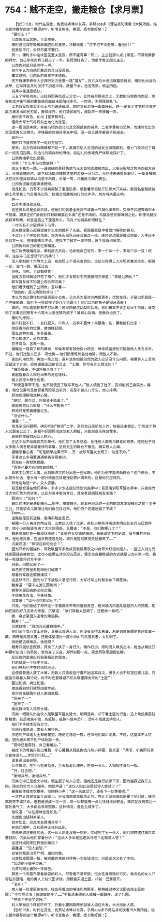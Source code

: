 # 754：贼不走空，搬走粮仓【求月票】
        【告知书友，时代在变化，免费站点难以长存，手机app多书源站点切换看书大势所趋，站长给你推荐的这个换源APP，听书音色多、换源、找书都好使！】
       “要打么？”
       公西仇化出武器，全军戒备。
       康时通过深呼吸缓解胸腔内的激荡，冷静地道：“打不打不由吾等，看他们！”
       若是能不打，自然尽量不要打。
       其一，康时手中这块国玺至关重要，断不能有事！其二，主公就那么点儿家底，不算陇舞郡的兵力，自己率领的兵马就占了一半。若贸然打完了，他康季寿无颜见主公。
       公西仇对此只是冷哼一声。
       他可不认为向他们靠近的兵马没恶意。
       事实证明，公西仇的直觉不无道理。
       还不待康季寿派人去探听对方是哪一路“盟友”，对方兵马大老远就蓄势待发，精锐化出战马战甲，在军阵言灵的加持下加速冲锋。数量千余，浩浩荡荡，烟尘四起。
       骑兵冲锋速度极快。
       三五个呼吸功夫，已经将距离拉近三分之一。此时骑兵路径之上，无数拒马桩拔地而起，但在形成冲锋气候的重装骑兵面前未能阻拦多久。一时间，木屑残骸乱飞。
       江老将军指挥军团化士气为道道战壕，同时又有泥墙一面面升起。砰——足有半丈宽的泥墙在敌方爆发出的光刃前，轰得炸开。他们势如破竹，爆裂声一声接着一声。
       康时面不改色，化出【星罗棋布】。
       借用大军士气将阵前土地化为泥沼。
       这一招倒是奏效，身披马铠的战马以及全副武装的骑兵，二者体重相当恐怖，而康时化出的泥沼距离又足够大。冲锋最前的骑兵率先中招，没一会儿就半截身子陷进去。
       孰料——
       康时口中低声骂了一句对方祖宗。
       原来，后方的骑兵眼睛都不眨一下，直接将陷入泥沼的战友当做踏脚石，借力飞跃冲过了最后一段泥沼距离。后边儿的骑兵纷纷照做，前边儿的倒霉鬼尸体都被踩烂了。
       公西仇抬手化出武器。
       冷笑：“什么牛马也敢放肆！”
       他足下蓄力一踏，一道磅礴的墨绿色武气光刃自地底激射而出，以噼天裂地之势杀向敌方骑兵。伴随着嘈杂声，脚下战场瞬间被数丈宽的沟壑一分为二。光芒还未来得及散尽，一条身披网状花纹的怪异巨蟒从沟壑中昂首，长尾一甩，冲着敌方面门袭去。
       公西仇提着武器直接硬刚。
       饶是如此，仍有不少骑兵突破了重重防御，眼看着即将破开防御大开杀戒。数百名全副武装的士兵举着士气巨盾杀出阵，巨盾之后藏着同行的巨斧手。两方喊杀震天响。
       砰——
       巨斧手矮身砍马腿。
       这些骑兵说是全副武装，但他们的装备全是武气或者士气凝化出来的，受限于武胆等级和士气规模，跟真正的“武装到只剩眼睛露在外面”还是不同的。马腿亦是防御薄弱之处。即便马腿没被巨斧砍断，如此速度之下遭遇砍击，马背上的骑兵如何稳住？
       一时间有不少敌兵摔下马背。
       还未稳定重心起身就被什么东西挑开了头盔，紧跟着就是冲着面门噼砍的锋刃。
       不过几十个呼吸的功夫，双方先头部队已经交锋过一轮，康时这边虽是被动防御，人手还不足对方一半，但阵脚未乱不说，还挡下了敌方一波冲锋，反手就组织反攻。
       公西仇对自己的定位很精准。
       他只负责嘎嘎乱杀，牵制敌方武将。恰如他自己说的，来一个杀一个，来两个杀一双！呵呵，这些牛马还想动玛玛的兵马？
       没人牵制的十六等大上造，在战场上不说来去自如，也足以称得上人形坦克兼泥头车。眼睛一闭，油门一踩，碾压过去！
       创死，创死，全部都得死！
       当敌方将领脑袋开花了两个，他们才发现对手究竟是何方神圣：“那是公西仇？”
       联军盟友谁不知道公西仇帮沉棠？
       他们埋伏埋到了公西仇，意味着——
       “他娘的，是沉幼梨的兵马！”
       本以为自己蹲守到的是孱弱小白兔，己方兵力是对方两倍更多，优势在我。于是出手就是一个冲锋偷袭，孰料下一秒就挨了好几个大逼斗！他们以为的兔子是獠牙恶兽！
       娘的，行军连旗帜都不打出来！若早知是沉幼梨的兵马，他们根本不会主动出手挑衅，谁吃饱了没事去招惹有十六等大上造坐镇的疯子？虽有心后悔，但撤兵也迟了。
       康时的原则——
       能不打就不打，一旦打起来，不剁人一双手不罢休！再狠绝一些，屎都给打出来！
       他抚着丹府的位置，微微眯起眼。
       国玺这种东西，多多益善。
       主公知道了，必然欢喜。
       花开两朵，各表一枝。
       褚曜这一路有了新的麻烦，斥候发现有其他势力踪迹，继续停留原处可能被敌人多方夹击。不过，他们比敌人还多一项优势——他们熟悉乾州各处地势，而敌人不熟。
       善加利用优势，再加一些走位，避开这些如狼似虎的敌人应该没什么问题。褚曜等人三言两语敲定了计划，却见谢器这边欲言又止：“士藏，你可有什么想说的？”
       “横竖顺道，不如将粮仓收了？”
       谢器指着众人规划出来的走位路线。
       路上途径大粮仓位置。
       “即便吾等带不走，也不能便宜了联军其他人。”敌人填饱了肚子，变相削弱己身实力。再者，粮仓位置可是他冒着风险带出来的，若是不做点儿什么，他心疼啊。
       顾池能理解他这种心情。
       “确实，跑可以，但嫁资不能丢了。”
       谢器恍忽以为听错：“什么不能丢？”
       顾池只是笑着搪塞过去。
       “没说什么。”
       谢器：“……”
       他耳朵没问题啊，确实听到“嫁资”二字，奈何自己是新加入的，根基还未稳定，宁燕这个熟人又跟主公走了，谢器不好跟顾池这位老人掰扯，只能刻意忘掉这茬事。
       谢器的提醒勾起众人的心。
       在这个动不动就饥荒的年代，他们见了太多悲剧，比任何人都明白粮食的可贵。吃饱肚子对大多数人而言是非常奢侈的事情，见到无主的粮仓不搬走，确实惹人心痛。
       褚曜忍着心痛：“可是粮草拖累行军……万一被联军盟友发现了，怕是不妙。”
       带着这么多辎重遭遇偷袭容易被动。
       顾池在一旁默默提醒。
       “吾等也要为燕州灾民想想。”
       自家主公宽仁大度，此前赈济灾民分出去一些军粮，他们为何不能洗劫粮仓？这个粮仓，不出意外的话，里头有一部分粮食应该是搜刮燕州得来的。这是他们应得的。
       顾池这句话一出，众人安静。
       若是粮仓落在他们手中，多多少少还能反馈到饥民手中；若是落到联军盟友手中，只能成为壮大他们势力的资本，以此为资本吸纳青壮，其余老弱病残焉有生路？
       顾池问：“如何？”
       最后的决定是洗劫粮仓……啊不，接收粮仓，趁着已经乱作一团的前盟友发现粮仓之前！至于主公，只能留点儿情报让他们自己找过来。他们四个还能迷路了不成？
       Emmm……
       迷路倒是没有迷路，但确实险些走丢。
       褚曜一行人离开的两日后，沉棠四人找了过来，原处只剩些许痕迹表明此处有兵马短暂停留。她小小的脑袋写满了大大的困惑，叉腰道：“不是，他们跑哪儿了？”
       魏寿简单检查一番现场痕迹：“此处并无交锋的痕迹，看撤退留下的足印，虽不算井然有序，但也无乱象，应当没有遭遇危险，或许是提前察觉危险撤离了……”
       沉棠叹道：“那现在如何会合？”
       因为郑乔的骚操作，导致联盟军多数成员就跟黑夜之中自带大灯泡的猎人，一旦进入对方光线范围就会被察觉。谁也不能保证对方没有恶意，保全自身最稳妥的方式就是己方开第一枪，最好一枪就能将对方干掉！
       只是，问题又来了——
       自己要往哪里走能跟他们碰面？
       顺着行军痕迹顺藤摸瓜？
       这显然不行，因为为了不被敌人掌控行踪，大军行军之时都会布下烟雾弹。
       魏寿道：“要不先渡江回燕州？”
       朝黎关是回去的必经之路。
       不妨用笨办法，守株待兔。
       沉棠道：“如今也只能如此了。”
       只是，他们低估了郑乔这一手骚操作带来的连锁反应，乾州境内的混乱远超四人的预期，期间还碰到好几支势力排查。沉棠道：“咱们穿着太显眼了，还是换一身吧。”
       换一身衣裳混入逃难的难民群。
       魏寿：“……”
       沉棠轻咳：“麻烦元元藏身暗中。”
       他们三个文心文士还好，身量比普通人高，但没有高得太离谱，若是刻意弯腰驼背还能藏一藏。魏寿是武胆武者，还是体型堪比一座小肉山的武胆武者，太扎眼了。
       说他是逃难难民，谁信啊？
       魏寿只能依言照做，其余三人换了一身行头，稍作打扮，顺利混入难民之中。她也从难民口中探听到当下的局势，表情变了又变。郑乔前脚一死，屠龙局联军后脚瓦解。
       反应快的直接出兵偷袭最近的盟友。
       打的就是一个措手不及。
       他们开战也不管时间和地点。
       这使得普通人遭了大难，无数人只能收拾行囊开始逃离兵灾，很多人也不知道往哪儿逃，只能盲目跟着人群行动，时不时还要躲避不知从哪里蹿出来的“土匪”！
       匪过如梳，兵过如篦。
       难民看到他们就想四散奔逃。
       奈何两条腿跑不过人家四条腿。
       “匪来了——”
       “匪来了——”
       难民群中有人惊恐大喊。
       沉棠一眼就认出这伙人是联盟军盟友势力，明明是兵，却干着土匪的行当，追上难民索要钱财粮食。若是难民不给，先威胁，威胁不成再恐吓，恐吓不成就出手伤人。
       他们下手根本没有分寸。
       听同行难民说，常有人被打死。
       凉透的尸体连入土都是奢望，随便往路边一抛，任由他们腐烂发臭。不过，这基本不太可能，因为根本等不到尸体到那一步。
       “要命还是要钱，自己看着办。”
       被拦下的难民只能白着脸，小心翼翼从鞋底掏出几块小碎银，哀求道：“兵爷，小民所有家当都在这儿……求您行行好……”
       说着递出去碎银。
       兵卒接过，在手心掂量掂量，舌头抵着后槽牙，咂摸一会儿，大拇指往身后一指。
       “行，过去吧。”
       “谢谢兵爷，谢谢兵爷。”
       沉棠心中已是忿火中烧，萌生起了杀人心思，但她还是强行按捺下来，因为越靠近淼江方向，碰见的势力人马越多。她低声道：“这伙人如此轻易就将人放过了？”
       姜胜扮作成老农模样，他同样小声：“这一伙放过了，还有下一伙等着呢。”
       一次性让难民交出全部家当，只会激怒难民铤而走险。夺走全部家底就是要了他们命，横竖都要死不如拼命。但若是换成一次一次，每一回都能用一点儿钱财换回安全，难民就没有孤注一掷的勇气了，大多都会乖乖照做。这种情况，姜胜见得多了。
       他叹道：“以往屠城也是如此。”
       先搜刮出钱财再杀人。
       若非如此，庶民怎会畏惧兵卒？
       在他们眼中，兵和匪并无任何区别。
       仿佛要印证姜胜的话，这一伙人刚走没有一刻钟，又碰到了另一伙人，他们同样逮住难民索要钱财。沉棠从他们穿着分析：“这伙人多半是巡逻兵马吧？这都没人管？”
       巡逻时间跑来压榨搜刮难民？
       姜胜道：“没人会管。”
       会管的都是治军严明，屈指可数。
       沉棠脸皮狠狠一抽，被拦截的难民只得再一次花钱消灾，只是这次又有了不同。
       “后边的小娘子过来。”
       为首的眼尖看到一抹俏色。
       那是一个用葛布蒙着脑袋的妇人，尽管看不清样貌，但女性身段隐约可见。被点名的女人吓得往后瑟缩，她的男人上前试图求饶，用粮食买通土匪，却被一巴掌扇开。
       “滚开！”
       男人被一巴掌扇倒在地，吐出带着血的唾沫和两颗牙，稍稍缓过神又试图去抱土匪的腿：“不可啊兵爷！俺婆娘她怀了……”手指还未碰到人就被一脚踹开，滚了几圈。
       “怀孕？怀孕了更好。”
       妇人早被这个阵仗吓坏了，托着小腹刚跑两步就被人抓住头发，大力拖出人群。
       【告知书友，时代在变化，免费站点难以长存，手机app多书源站点切换看书大势所趋，站长给你推荐的这个换源APP，听书音色多、换源、找书都好使！】